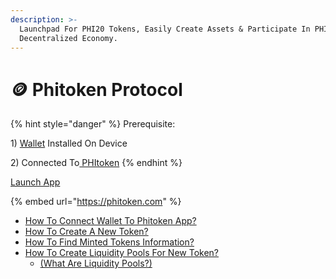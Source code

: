 ```yaml
---
description: >-
  Launchpad For PHI20 Tokens, Easily Create Assets & Participate In PHI's
  Decentralized Economy.
---
```


# 🪙 Phitoken Protocol

{% hint style="danger" %}
Prerequisite:&#x20;

1\) [Wallet](../../use-phi-smart-chain/compatible-wallets/) Installed On Device&#x20;

2\) Connected To[ PHItoken](how-to-connect-to-phitoken-app.md)
{% endhint %}

[Launch App](https://phitoken.com)

{% embed url="https://phitoken.com" %}

* [How To Connect Wallet To Phitoken App?](how-to-connect-to-phitoken-app.md)
* [How To Create A New Token?](how-to-mint-a-new-phi20-token.md)
* [How To Find Minted Tokens Information?](how-to-find-minted-tokens-info.md)
* [How To Create Liquidity Pools For New Token? ](../phiswap-protocol/how-to-create-liquidity-pools.md)
  * [(What Are Liquidity Pools?)](../../glossary/#l)
